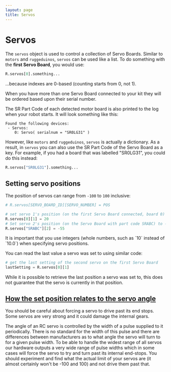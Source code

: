 ```yaml
---
layout: page
title: Servos
---
```


Servos
======

The `servos` object is used to control a collection of Servo Boards.
Similar to `motors` and `ruggeduinos`, `servos` can be used like a list.
To do something with the **first Servo Board**, you would use:

~~~~~ python
R.servos[0].something...
~~~~~

...because indexes are 0-based (counting starts from 0, not 1).

When you have more than one Servo Board connected to your kit
they will be ordered based upon their serial number.

The SR Part Code of each detected motor board is also printed to the log when your robot starts.
It will look something like this:

~~~~~ not-code
Found the following devices:
 - Servos:
    0: Servo( serialnum = "SR0LG31" )
~~~~~


However, like `motors` and `ruggeduinos`, `servos` is actually a dictionary.
As a result, in `servos` you can also use the SR Part Code of the Servo Board as a key.
For example, if you had a board that was labelled "SR0LG31",
you could do this instead:

~~~~~ python
R.servos["SR0LG31"].something...
~~~~~

Setting servo positions
-----------------------

The position of servos can range from `-100` to `100` inclusive:

~~~~~ python
# R.servos[SERVO_BOARD_ID][SERVO_NUMBER] = POS

# set servo 1's position (on the first Servo Board connected, board 0) to 20
R.servos[0][1] = 20
# Set servo 2's position (on the Servo Board with part code SRABC) to -55
R.servos["SRABC"][2] = -55
~~~~~

<div class="warning" markdown="1">
It is important that you use integers (whole numbers, such as `10` instead of
`10.0`) when specifying servo positions.
</div>

You can read the last value a servo was set to using similar code:

~~~~~ python
# get the last setting of the second servo on the first Servo Board
lastSetting = R.servos[0][1]
~~~~~

<div class="info" markdown="1">
While it is possible to retrieve the last position a servo was set to,
this does not guarantee that the servo is currently in that position.
</div>

[How the set position relates to the servo angle](#ServoAngle)
-----------------------------------------------

<div class="warning">
You should be careful about forcing a servo to drive past its end stops.
Some servos are very strong and it could damage the internal gears.
</div>

The angle of an RC servo is controlled by the width of a pulse supplied to it periodically.
There is no standard for the width of this pulse and there are differences between manufacturers as to what angle the servo will turn to for a given pulse width.
To be able to handle the widest range of all servos our hardware outputs a very wide range of pulse widths which in some cases will force the servo to try and turn past its internal end-stops.
You should experiment and find what the actual limit of your servos are (it almost certainly won't be -100 and 100) and not drive them past that.
